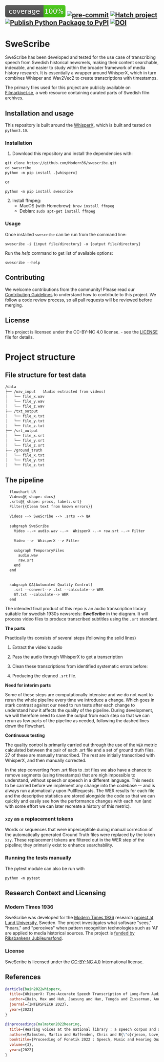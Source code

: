 ![test-coverage](/media/coverage.svg)
[![pre-commit](https://img.shields.io/badge/pre--commit-enabled-brightgreen?logo=pre-commit)](https://github.com/pre-commit/pre-commit)
[![Hatch project](https://img.shields.io/badge/%F0%9F%A5%9A-Hatch-4051b5.svg)](https://github.com/pypa/hatch)
[![Publish Python Package to PyPI](https://github.com/Modern36/swescribe/actions/workflows/hatch-publish-to-pypi.yml/badge.svg?branch=main)](https://github.com/Modern36/swescribe/actions/workflows/hatch-publish-to-pypi.yml)
[![DOI](https://zenodo.org/badge/DOI/10.5281/zenodo.15576003.svg)](https://doi.org/10.5281/zenodo.15576003)
---

# SweScribe

SweScribe has been developed and tested for the use case of transcribing speech
from Swedish historical newsreels, making their content searchable, indexable,
and easier to study within the broader framework of media history research. It
is essentially a wrapper around WhisperX, which in turn combines Whisper and
Wav2Vec2 to create transcriptions with timestamps.

The primary files used for this project are publicly available on
[Filmarkivet.se](https://www.filmarkivet.se/), a web
resource containing curated parts of Swedish film archives.


## Installation and usage

This repository is built around the
[WhisperX](https://pypi.org/project/whisperx/), which is built and tested on
`python3.10`.

### Installation

1. Download this repository and install the dependencies with:

```
git clone https://github.com/Modern36/swescribe.git
cd swescribe
python -m pip install .[whisperx]
```

or

```
python -m pip install swescribe
```

2. Install ffmpeg:
    - MacOS (with Homebrew): `brew install ffmpeg`
    - Debian: `sudo apt-get install ffmpeg`

### Usage

Once installed `swescribe` can be run from the command line:

```
swescribe -i {input file/directory} -o {output file/directory}
```

Run the _help_ command to get list of available options:
```
swescribe --help
```

## Contributing

We welcome contributions from the community! Please read our
[Contributing Guidelines](CONTRIBUTING) to understand how to contribute to
this project. We follow a code review process, so all pull requests will be
reviewed before merging.

## License

This project is licensed under the CC-BY-NC 4.0 license. - see the
[LICENSE](LICENSE) file for details.

# Project structure

## File structure for test data

```
/data
├── /wav_input   (Audio extracted from videos)
│   └── file_x.wav
│   └── file_y.wav
│   └── file_z.wav
├── /txt_output
│   └── file_x.txt
│   └── file_y.txt
│   └── file_z.txt
├── /srt_output
│   └── file_x.srt
│   └── file_y.srt
│   └── file_z.srt
├── /ground_truth
│   └── file_x.txt
│   └── file_y.txt
│   └── file_z.txt
```

## The pipeline

```mermaid
  flowchart LR
  Videos@{ shape: docs}
  .srts@{ shape: procs, label:.srt}
  Filter{{Clean text from known errors}}

  Videos --> SweScribe --> .srts --> QA

  subgraph SweScribe
    Video -.-> audio.wav -.->  WhisperX -.-> raw.srt -.-> Filter

    Video -->  WhisperX --> Filter

    subgraph TemporaryFiles
      audio.wav
      raw.srt
    end
  end


  subgraph QA[Automated Quality Control]
    .srt --convert--> .txt --calculate--> WER
    GT.txt --calculate--> WER
  end

```

The intended final product of this repo is an audio transcription library
suitable for swedish 1930s newsreels: _**SweScribe**_ in the diagram. It will
process video files to produce transcribed subtitles using the `.srt` standard.

**The parts**

Practically ths consists of several steps (following the solid lines)

1. Extract the video's audio

2. Pass the audio through WhisperX to get a transcription

3. Clean these transcriptions from identified systematic errors before:

4. Producing the cleaned `.srt` file.

**Need for interim parts**

Some of these steps are computationally intensive and we do not want to rerun
the whole pipeline every time we introduce a change. Which goes in stark
contrast against our need to run tests after each change to understand how
it affects the quality of the pipeline. During development, we will therefore
need to save the output from each step so that we can rerun as few parts of the
pipeline as needed, following the dashed lines down the flowchart.

**Continuous testing**

The quality control is primarily carried out through the use of the `WER` metric
calculated between the pair of each .srt file and a set of ground truth files.
27 of these are manually transcribed. The rest are initially transcribed with
WhisperX, and then manually corrected.

In the step converting from .srt files to .txt files we also have a chance to
remove segments (using timestamps) that are nigh impossible to understand,
without speech or speech in a different language. This needs to be carried before
we implement any change into the codebase -- and is always run automatically upon
PullRequests. The WER results for each file and the descriptive statistics are
stored alongside the code so that we can quickly and easily see how the performance
changes with each run (and with some effort we can later recreate a history of this metric).

### `xzy` as a replacement tokens

Words or sequences that were imperceptible during manual correction of the
automatically generated Ground Truth files were replaced by the token `xzy`. These
replacement tokens are filtered out in the WER step of the pipeline; they primarily
exist to enhance searchability.


### Running the tests manually

The pytest module can also be run with

```
python -m pytest
```
## Research Context and Licensing

### Modern Times 1936

SweScribe was developed for the
[Modern Times 1936](https://modernatider1936.se/en/) research
[project at Lund University](https://portal.research.lu.se/sv/projects/modern-times-1936-2),
Sweden. The project investigates what software "sees," "hears," and "perceives"
when pattern recognition technologies such as 'AI' are applied to media
historical sources. The project is
[funded by Riksbankens Jubileumsfond](https://www.rj.se/bidrag/2021/moderna-tider-1936/).

### License

SweScribe is licensed under the [CC-BY-NC 4.0](./LICENSE) International license.

## References

```bibtex
@article{bain2022whisperx,
  title={WhisperX: Time-Accurate Speech Transcription of Long-Form Audio},
  author={Bain, Max and Huh, Jaesung and Han, Tengda and Zisserman, Andrew},
  journal={INTERSPEECH 2023},
  year={2023}
}
```

```bibtex
@inproceedings{malmsten2022hearing,
  title={Hearing voices at the national library : a speech corpus and acoustic model for the Swedish language},
  author={Malmsten, Martin and Haffenden, Chris and B{\"o}rjeson, Love},
  booktitle={Proceeding of Fonetik 2022 : Speech, Music and Hearing Quarterly Progress and Status Report, TMH-QPSR},
  volume={3},
  year={2022}
}
```
